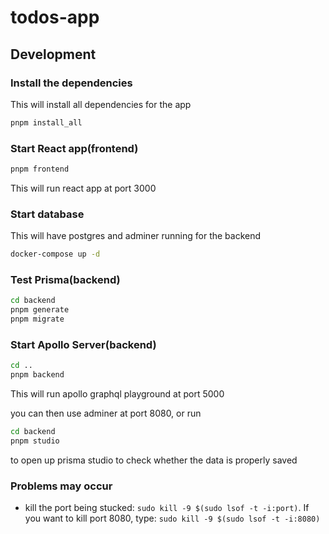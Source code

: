 # todos-app

## Development

### Install the dependencies

This will install all dependencies for the app

```sh
pnpm install_all
```

### Start React app(frontend)

```sh
pnpm frontend
```

This will run react app at port 3000

### Start database

This will have postgres and adminer running for the backend

```sh
docker-compose up -d
```

### Test Prisma(backend)

```sh
cd backend
pnpm generate
pnpm migrate
```

### Start Apollo Server(backend)

```sh
cd ..
pnpm backend
```

This will run apollo graphql playground at port 5000


you can then use adminer at port 8080, or run

```sh
cd backend
pnpm studio
```

to open up prisma studio to check whether the data is properly saved

### Problems may occur
- kill the port being stucked: `sudo kill -9 $(sudo lsof -t -i:port)`. If you want to kill port 8080, type: `sudo kill -9 $(sudo lsof -t -i:8080)`